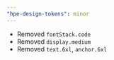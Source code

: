 ```yaml
---
"hpe-design-tokens": minor
---
```


- Removed `fontStack.code`
- Removed `display.medium`
- Removed `text.6xl`, `anchor.6xl`
